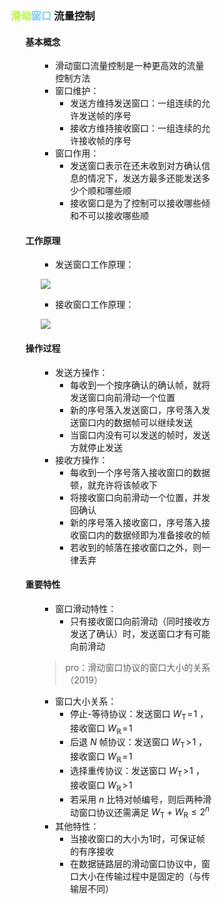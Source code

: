 <div style="float: left; width: 64%; padding: 1%;">

###  <span style="color: GreenYellow;">滑动</span><span style="color: LightSkyBlue;">窗口</span> 流量控制  

<ul>

#### 基本概念

<ul>

- 滑动窗口流量控制是一种更高效的流量控制方法
- 窗口维护：
  - 发送方维持发送窗口：一组连续的允许发送帧的序号
  - 接收方维持接收窗口：一组连续的允许接收帧的序号
- 窗口作用：
  - 发送窗口表示在还未收到对方确认信息的情况下，发送方最多还能发送多少个顺和哪些顺
  - 接收窗口是为了控制可以接收哪些倾和不可以接收哪些顺

</ul>

#### 工作原理

<ul>

- 发送窗口工作原理：

![](https://cdn-mineru.openxlab.org.cn/model-mineru/prod/248725a206d61268b973ecf8d7a386b827f85a708e4466f48aca92b0595310cb.jpg)  

- 接收窗口工作原理：

![](https://cdn-mineru.openxlab.org.cn/model-mineru/prod/9d828f694c1132f7e08e7c2789e1420a756d8816e676452e1fb324f88be8ccd3.jpg)  

</ul>

#### 操作过程

<ul>

- 发送方操作：
  - 每收到一个按序确认的确认帧，就将发送窗口向前滑动一个位置
  - 新的序号落入发送窗口，序号落入发送窗口内的数据帧可以继续发送
  - 当窗口内没有可以发送的帧时，发送方就停止发送
- 接收方操作：
  - 每收到一个序号落入接收窗口的数据顿，就充许将该帧收下
  - 将接收窗口向前滑动一个位置，并发回确认
  - 新的序号落入接收窗口，序号落入接收窗口内的数据倾即为准备接收的帧
  - 若收到的帧落在接收窗口之外，则一律丢弃

</ul>

#### 重要特性

<ul>

- 窗口滑动特性：
  - 只有接收窗口向前滑动（同时接收方发送了确认）时，发送窗口才有可能向前滑动

>pro：滑动窗口协议的窗口大小的关系（2019）  

- 窗口大小关系：
  - 停止-等待协议：发送窗口 $W_{\mathrm{T}}\!=\!1$ ，接收窗口 $W_{\mathbb{R}}\!=\!1$
  - 后退 $N$ 帧协议：发送窗口 $W_{\mathrm{T}}\!>\!1$ ，接收窗口 $W_{\mathbb{R}}\!=\!1$
  - 选择重传协议：发送窗口 $W_{\mathrm{T}}\!>\!1$ ，接收窗口 $W_{\mathbb{R}}\!>\!1$
  - 若采用 $n$ 比特对帧编号，则后两种滑动窗口协议还需满足 $W_{\mathrm{{T}}}+W_{\mathrm{{R}}}\leqslant2^{n}$
- 其他特性：
  - 当接收窗口的大小为1时，可保证帧的有序接收
  - 在数据链路层的滑动窗口协议中，窗口大小在传输过程中是固定的（与传输层不同）

</ul>

</ul>

</div>
<div style="float: right; width: 26%; padding: 1%;">

</div>
<div style="clear: both;"></div>
